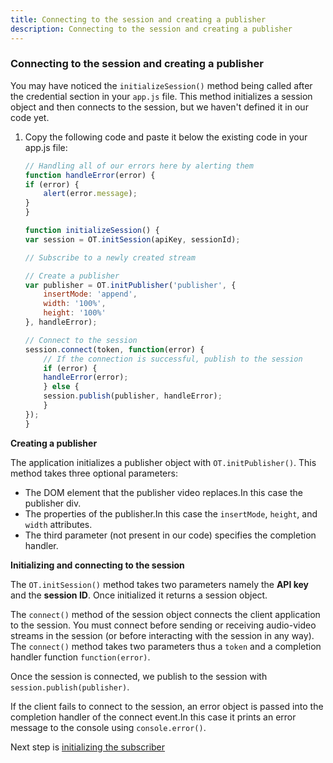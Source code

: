 ```yaml
---
title: Connecting to the session and creating a publisher
description: Connecting to the session and creating a publisher
---
```


### Connecting to the session and creating a publisher

You may have noticed the `initializeSession()` method being called after the credential section in your `app.js` file. This method initializes a session object and then connects to the session, but we haven't defined it in our code yet.

1. Copy the following code and paste it below the existing code in your app.js file:

    ```js
    // Handling all of our errors here by alerting them
    function handleError(error) {
    if (error) {
        alert(error.message);
    }
    }

    function initializeSession() {
    var session = OT.initSession(apiKey, sessionId);

    // Subscribe to a newly created stream

    // Create a publisher
    var publisher = OT.initPublisher('publisher', {
        insertMode: 'append',
        width: '100%',
        height: '100%'
    }, handleError);

    // Connect to the session
    session.connect(token, function(error) {
        // If the connection is successful, publish to the session
        if (error) {
        handleError(error);
        } else {
        session.publish(publisher, handleError);
        }
    });
    }
    ```

**Creating a publisher**

The application initializes a publisher object with `OT.initPublisher()`. This method takes three optional parameters:

- The DOM element that the publisher video replaces.In this case the publisher div.
- The properties of the publisher.In this case the `insertMode`, `height`, and `width` attributes.
- The third parameter (not present in our code) specifies the completion handler.

**Initializing and connecting to the session**

The `OT.initSession()` method takes two parameters namely the **API key** and the **session ID**. Once initialized it returns a session object.

The `connect()` method of the session object connects the client application to the session. You must connect before sending or receiving audio-video streams in the session (or before interacting with the session in any way). The `connect()` method takes two parameters thus a `token` and a completion handler function `function(error)`.

Once the session is connected, we publish to the session with `session.publish(publisher)`.

If the client fails to connect to the session, an error object is passed into the completion handler of the connect event.In this case it prints an error message to the console using `console.error()`.

Next step is [initializing the subscriber](/video/tutorials/create-video-conferencing-app/video/create-video-conferencing-app/javascript/initialize-subscriber/javascript)